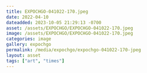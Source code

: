 ```yaml
---
title: EXPOCHGO-041022-170.jpeg
date: 2022-04-10
dateadded: 2023-10-05 21:29:13 -0700
asset: /assets/EXPOCHGO/EXPOCHGO-041022-170.jpeg
image: /assets/EXPOCHGO/EXPOCHGO-041022-170.jpeg
categories: image
gallery: expochgo
permalink: /media/expochgo/expochgo-041022-170-jpeg
layout: asset
tags: ["art", "times"]
--- 
```

